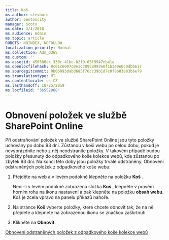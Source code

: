 ```yaml
---
title: Koš
ms.author: stevhord
author: bentoncity
manager: scotv
ms.date: 3/1/2018
ms.audience: Admin
ms.topic: article
ROBOTS: NOINDEX, NOFOLLOW
localization_priority: Normal
ms.collection: Adm_O365
ms.custom: ''
ms.assetid: 456586ec-330c-41be-b2f9-65f9947eb41a
ms.openlocfilehash: 8c61c6007c8e1cc8958993e0f1b3e0e6c0dbb617
ms.sourcegitcommit: 0b06093dabd685f76cc39b1d7c0f8b03883b6e79
ms.translationtype: MT
ms.contentlocale: cs-CZ
ms.lasthandoff: 10/25/2019
ms.locfileid: "36552968"
---
```

# <a name="restore-items-in-sharepoint-online"></a>Obnovení položek ve službě SharePoint Online

Při odstraňování položek ve službě SharePoint Online jsou tyto položky uchovány po dobu 93 dní. Zůstanou v koši webu po celou dobu, pokud je nevyprázdníte nebo z něj neodstraníte položky. V takovém případě budou položky přesunuty do odpadkového koše kolekce webů, kde zůstanou po zbytek 93 dní. Na konci této doby jsou položky trvale odstraněny. Obnovení odstraněných položek z odpadkového koše webu:
  
1. Přejděte na web a v levém podokně klepněte na položku **Koš** . 
    
    Není-li v levém podokně zobrazena složka **Koš** , klepněte v pravém horním rohu na ikonu nastavení a pak klepněte na položku **obsah webu**. Koš je zcela vpravo na panelu příkazů nahoře.
    
2. Na stránce **Koš** vyberte položky, které chcete obnovit tak, že na ně přejdete a klepnete na zobrazenou ikonu se značkou zaškrtnutí. 
    
3. Klikněte na **Obnovit**.
    
[Obnovení odstraněných položek z odpadkového koše kolekce webů](https://go.microsoft.com/fwlink/?linkid=866439)
  

